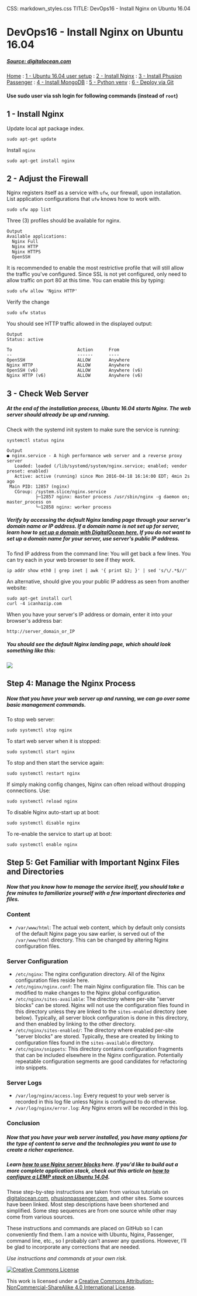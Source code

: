 CSS: markdown_styles.css
TITLE: DevOps16 - Install Nginx on Ubuntu 16.04

# DevOps16 - Install Nginx on Ubuntu 16.04

##### [Source: digitalocean.com](https://www.digitalocean.com/community/tutorials/how-to-install-nginx-on-ubuntu-16-04)


[Home](../index.html)
: [1 - Ubuntu 16.04 user setup](devops16_1_ubuntu16_setup.html)
: [2 - Install Nginx](devops16_2_install_nginx.html)
: [3 - Install Phusion Passenger](devops16_3_install_phusionpassenger.html)
: [4 - Install MongoDB](devops16_4_install_mongodb.html)
: [5 - Python venv](devops16_5_python_venv.html)
: [6 - Deploy via Git](devops16_6_deploy_flask_app_w_git.html)


#### Use sudo user via ssh login for following commands (instead of `root`)


## 1 - Install Nginx

Update local apt package index.

```
sudo apt-get update
```

Install `nginx`

```
sudo apt-get install nginx
```

## 2 - Adjust the Firewall

Nginx registers itself as a service with `ufw`, our firewall, upon installation.
List application configurations that `ufw` knows how to work with.

```
sudo ufw app list
```

Three (3) profiles should be available for nginx.

```
Output
Available applications:
  Nginx Full
  Nginx HTTP
  Nginx HTTPS
  OpenSSH
```

It is recommended to enable the most restrictive profile that will still allow the traffic you've configured.
Since SSL is not yet configured, only need to allow traffic on port 80 at this time.
You can enable this by typing:

```
sudo ufw allow 'Nginx HTTP'
```

Verify the change

```
sudo ufw status
```

You should see HTTP traffic allowed in the displayed output:

```
Output
Status: active

To                         Action      From
--                         ------      ----
OpenSSH                    ALLOW       Anywhere                  
Nginx HTTP                 ALLOW       Anywhere                  
OpenSSH (v6)               ALLOW       Anywhere (v6)             
Nginx HTTP (v6)            ALLOW       Anywhere (v6)
```


## 3 - Check Web Server

##### At the end of the installation process, Ubuntu 16.04 starts Nginx. The web server should already be up and running.

Check with the systemd init system to make sure the service is running:

```
systemctl status nginx
```

```
Output
● nginx.service - A high performance web server and a reverse proxy server
   Loaded: loaded (/lib/systemd/system/nginx.service; enabled; vendor preset: enabled)
   Active: active (running) since Mon 2016-04-18 16:14:00 EDT; 4min 2s ago
 Main PID: 12857 (nginx)
   CGroup: /system.slice/nginx.service
           ├─12857 nginx: master process /usr/sbin/nginx -g daemon on; master_process on
           └─12858 nginx: worker process
```

##### Verify by accessing the default Nginx landing page through your server's domain name or IP address. If a domain name is not set up for server, learn how to [set up a domain with DigitalOcean here.](https://digitalocean.com/community/articles/how-to-set-up-a-host-name-with-digitalocean) If you do not want to set up a domain name for your server, use server's public IP address.


To find IP address from the command line:
You will get back a few lines. You can try each in your web browser to see if they work.

```
ip addr show eth0 | grep inet | awk '{ print $2; }' | sed 's/\/.*$//'
```


An alternative, should give you your public IP address as seen from another website:

```
sudo apt-get install curl
curl -4 icanhazip.com
```

When you have your server's IP address or domain, enter it into your browser's address bar:

```
http://server_domain_or_IP
```

##### You should see the default Nginx landing page, which should look something like this:

<img src='https://assets.digitalocean.com/articles/nginx_1604/default_page.png' />



## Step 4: Manage the Nginx Process

##### Now that you have your web server up and running, we can go over some basic management commands.

To stop web server:

```
sudo systemctl stop nginx
```
To start web server when it is stopped:

```
sudo systemctl start nginx
```

To stop and then start the service again:

```
sudo systemctl restart nginx
```

If simply making config changes, Nginx can often reload without dropping connections. Use:

```
sudo systemctl reload nginx
```

To disable Nginx auto-start up at boot:

```
sudo systemctl disable nginx
```

To re-enable the service to start up at boot:

```
sudo systemctl enable nginx
```

## Step 5: Get Familiar with Important Nginx Files and Directories

##### Now that you know how to manage the service itself, you should take a few minutes to familiarize yourself with a few important directories and files.

### Content

* `/var/www/html`: The actual web content, which by default only consists of the default Nginx page you saw earlier, is served out of the `/var/www/html` directory. This can be changed by altering Nginx configuration files.

### Server Configuration

* `/etc/nginx`: The nginx configuration directory. All of the Nginx configuration files reside here.
* `/etc/nginx/nginx.conf`: The main Nginx configuration file. This can be modified to make changes to the Nginx global configuration.
* `/etc/nginx/sites-available`: The directory where per-site "server blocks" can be stored. Nginx will not use the configuration files found in this directory unless they are linked to the `sites-enabled` directory (see below). Typically, all server block configuration is done in this directory, and then enabled by linking to the other directory.
* `/etc/nginx/sites-enabled/`: The directory where enabled per-site "server blocks" are stored. Typically, these are created by linking to configuration files found in the `sites-available` directory.
* `/etc/nginx/snippets`: This directory contains configuration fragments that can be included elsewhere in the Nginx configuration. Potentially repeatable configuration segments are good candidates for refactoring into snippets.


### Server Logs

* `/var/log/nginx/access.log`: Every request to your web server is recorded in this log file unless Nginx is configured to do otherwise.
* `/var/log/nginx/error.log`: Any Nginx errors will be recorded in this log.

### Conclusion

##### Now that you have your web server installed, you have many options for the type of content to serve and the technologies you want to use to create a richer experience.

##### Learn [how to use Nginx server blocks](https://www.digitalocean.com/community/articles/how-to-set-up-nginx-server-blocks-virtual-hosts-on-ubuntu-14-04-lts) here. If you'd like to build out a more complete application stack, check out this article on [how to configure a LEMP stack on Ubuntu 14.04](https://www.digitalocean.com/community/articles/how-to-install-linux-nginx-mysql-php-lemp-stack-on-ubuntu-14-04).





<div class='footnotes'>
<p>These step-by-step instructions are taken from various tutorials on <a href="https://digitalocean.com">digitalocean.com</a>, <a href="https://www.phusionpassenger.com">phusionpassenger.com</a>, and other sites. Some sources have been linked. Most step descriptions have been shortened and simplified. Some step sequences are from one source while other may come from various sources.</p>
<p>These instructions and commands are placed on GitHub so I can conveniently find them. I am a novice with Ubuntu, Nginx, Passenger, command line, etc., so I probably can&#8217;t answer any questions. However, I&#8217;ll be glad to incorporate any corrections that are needed.</p>
<p><em>Use instructions and commands at your own risk.</em></p>

<div class='creative-commons'>
  <a class="creative-commons-image" href="https://creativecommons.org/licenses/by-nc-sa/4.0/">
	<img rel="license" alt="Creative Commons License" src="creativecommons.png"></a>
    <p>
		This work is licensed under a <a rel="license" href="https://creativecommons.org/licenses/by-nc-sa/4.0/">Creative Commons Attribution-NonCommercial-ShareAlike 4.0 International License</a>.
		</p>
</div>
</div>
